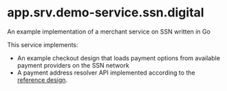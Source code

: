 # app.srv.demo-service.ssn.digital

An example implementation of a merchant service on SSN written in Go

This service implements:
* An example checkout design that loads payment options from available payment providers on the SSN network
* A payment address resolver API implemented according to the [reference design](https://api-reference.ssn.digital/?urls.primaryName=SSN%20Payment%20Address%20Resolver%20APIv2).